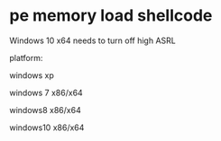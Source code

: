 # pe memory load shellcode
Windows 10 x64 needs to turn off high ASRL

platform:

windows xp

windows 7 x86/x64

windows8 x86/x64

windows10 x86/x64
